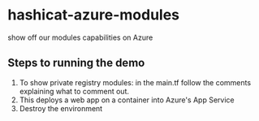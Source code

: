 # hashicat-azure-modules
show off our modules capabilities on Azure

## Steps to running the demo

1. To show private registry modules: in the main.tf follow the comments explaining what to comment out.
2. This deploys a web app on a container into Azure's App Service
3. Destroy the environment

